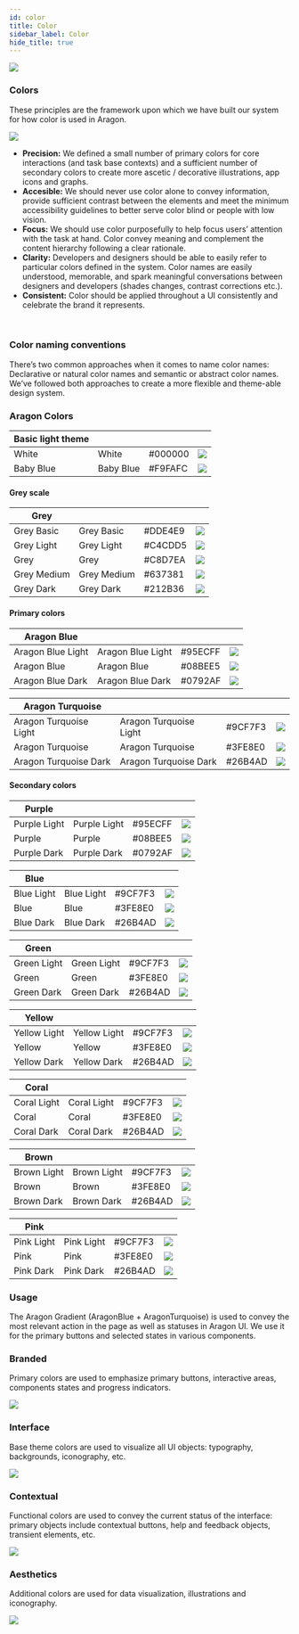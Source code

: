 ```yaml
---
id: color
title: Color
sidebar_label: Color
hide_title: true
---
```


![](/docs/assets/designSystem/covers/color.png)


### Colors

These principles are the framework upon which we have built our system for how color is used in Aragon.

![](/docs/assets/designSystem/guidelines/naming.svg)

- <b> Precision:</b> We defined a small number of primary colors for core interactions (and task base contexts) and a sufficient number of secondary colors to create more ascetic / decorative illustrations, app icons and graphs.
- <b> Accesible:</b> We should never use color alone to convey information, provide sufficient contrast between the elements and meet the minimum accessibility guidelines to better serve color blind or people with low vision.
- <b> Focus:</b> We should use color purposefully to help focus users’ attention with the task at hand. Color convey meaning and complement the content hierarchy following a clear rationale.
- <b> Clarity:</b> Developers and designers should be able to easily refer to particular colors defined in the system. Color names are easily understood, memorable, and spark meaningful conversations between designers and developers (shades changes, contrast corrections etc.).
- <b> Consistent:</b> Color should be applied throughout a UI consistently and celebrate the brand it represents.
<br>

### Color naming conventions

There’s two common approaches when it comes to name color names: Declarative or natural color names and semantic or abstract color names. We’ve followed both approaches to create a more flexible and theme-able design system.


### Aragon Colors


<div class="colors-table">

| Basic light theme  |  |         |         |       
| ----------|---------- | --------| --------|
| <span>White</span>     | <span>White</span>      | <span>#000000</span> | ![](/docs/assets/designSystem/guidelines/colors/white.svg)  |
| <span>Baby Blue</span> | <span>Baby Blue</span>  | <span>#F9FAFC</span> | ![](/docs/assets/designSystem/guidelines/colors/baby-blue.svg)  |


#### Grey scale

| Grey |  |         |         |       
| ----------|---------- | --------| --------|
| <span>Grey Basic</span>     | <span>Grey Basic</span>      | <span>#DDE4E9</span> | ![](/docs/assets/designSystem/guidelines/colors/grey-basic.svg)  |
| <span>Grey Light</span> | <span>Grey Light</span>  | <span>#C4CDD5</span> | ![](/docs/assets/designSystem/guidelines/colors/grey-light.svg)  |
| <span>Grey</span> | <span>Grey</span>  | <span>#C8D7EA</span> | ![](/docs/assets/designSystem/guidelines/colors/grey.svg)  |
| <span>Grey Medium</span> | <span>Grey Medium</span>  | <span>#637381</span> | ![](/docs/assets/designSystem/guidelines/colors/grey-medium.svg)  |
| <span>Grey Dark</span> | <span>Grey Dark</span>  | <span>#212B36</span> | ![](/docs/assets/designSystem/guidelines/colors/grey-dark.svg)  |

#### Primary colors

| Aragon Blue |  |         |         |       
| ----------|---------- | --------| --------|
| <span>Aragon Blue Light</span>     | <span>Aragon Blue Light</span>      | <span>#95ECFF</span> | ![](/docs/assets/designSystem/guidelines/colors/aragon-blue-light.svg)  |
| <span>Aragon Blue</span> | <span>Aragon Blue</span>  | <span>#08BEE5</span> | ![](/docs/assets/designSystem/guidelines/colors/aragon-blue.svg)  |
| <span>Aragon Blue Dark</span> | <span>Aragon Blue Dark</span>  | <span>#0792AF</span> | ![](/docs/assets/designSystem/guidelines/colors/aragon-blue-dark.svg)  |

| Aragon Turquoise |  |         |         |       
| ----------|---------- | --------| --------|
| <span>Aragon Turquoise Light</span>     | <span>Aragon Turquoise Light</span>      | <span>#9CF7F3</span> | ![](/docs/assets/designSystem/guidelines/colors/aragon-turquoise-light.svg)  |
| <span>Aragon Turquoise</span> | <span>Aragon Turquoise</span>  | <span>#3FE8E0</span> | ![](/docs/assets/designSystem/guidelines/colors/aragon-turquoise.svg)  |
| <span>Aragon Turquoise Dark</span> | <span>Aragon Turquoise Dark</span>  | <span>#26B4AD</span> | ![](/docs/assets/designSystem/guidelines/colors/aragon-turquoise-dark.svg)  |



#### Secondary colors

| Purple |  |         |         |       
| ----------|---------- | --------| --------|
| <span>Purple Light</span>     | <span>Purple Light</span>      | <span>#95ECFF</span> | ![](/docs/assets/designSystem/guidelines/colors/purple-light.svg)  |
| <span>Purple</span> | <span>Purple</span>  | <span>#08BEE5</span> | ![](/docs/assets/designSystem/guidelines/colors/purple.svg)  |
| <span>Purple Dark</span> | <span>Purple Dark</span>  | <span>#0792AF</span> | ![](/docs/assets/designSystem/guidelines/colors/purple-dark.svg)  |

| Blue |  |         |         |       
| ----------|---------- | --------| --------|
| <span>Blue Light</span>     | <span>Blue Light</span>      | <span>#9CF7F3</span> | ![](/docs/assets/designSystem/guidelines/colors/blue-light.svg)  |
| <span>Blue</span> | <span>Blue</span>  | <span>#3FE8E0</span> | ![](/docs/assets/designSystem/guidelines/colors/blue.svg)  |
| <span>Blue Dark</span> | <span>Blue Dark</span>  | <span>#26B4AD</span> | ![](/docs/assets/designSystem/guidelines/colors/blue-dark.svg)  |

| Green |  |         |         |       
| ----------|---------- | --------| --------|
| <span>Green Light</span>     | <span>Green Light</span>      | <span>#9CF7F3</span> | ![](/docs/assets/designSystem/guidelines/colors/green-light.svg)  |
| <span>Green</span> | <span>Green</span>  | <span>#3FE8E0</span> | ![](/docs/assets/designSystem/guidelines/colors/green.svg)  |
| <span>Green Dark</span> | <span>Green Dark</span>  | <span>#26B4AD</span> | ![](/docs/assets/designSystem/guidelines/colors/green-dark.svg)  |

| Yellow |  |         |         |       
| ----------|---------- | --------| --------|
| <span>Yellow Light</span>     | <span>Yellow Light</span>      | <span>#9CF7F3</span> | ![](/docs/assets/designSystem/guidelines/colors/yellow-light.svg)  |
| <span>Yellow</span> | <span>Yellow</span>  | <span>#3FE8E0</span> | ![](/docs/assets/designSystem/guidelines/colors/yellow.svg)  |
| <span>Yellow Dark</span> | <span>Yellow Dark</span>  | <span>#26B4AD</span> | ![](/docs/assets/designSystem/guidelines/colors/yellow-dark.svg)  |

| Coral |  |         |         |       
| ----------|---------- | --------| --------|
| <span>Coral Light</span>     | <span>Coral Light</span>      | <span>#9CF7F3</span> | ![](/docs/assets/designSystem/guidelines/colors/coral-light.svg)  |
| <span>Coral</span> | <span>Coral</span>  | <span>#3FE8E0</span> | ![](/docs/assets/designSystem/guidelines/colors/coral.svg)  |
| <span>Coral Dark</span> | <span>Coral Dark</span>  | <span>#26B4AD</span> | ![](/docs/assets/designSystem/guidelines/colors/coral-dark.svg)  |

| Brown |  |         |         |       
| ----------|---------- | --------| --------|
| <span>Brown Light</span>     | <span>Brown Light</span>      | <span>#9CF7F3</span> | ![](/docs/assets/designSystem/guidelines/colors/brown-light.svg)  |
| <span>Brown</span> | <span>Brown</span>  | <span>#3FE8E0</span> | ![](/docs/assets/designSystem/guidelines/colors/brown.svg)  |
| <span>Brown Dark</span> | <span>Brown Dark</span>  | <span>#26B4AD</span> | ![](/docs/assets/designSystem/guidelines/colors/brown-dark.svg)  |

| Pink |  |         |         |       
| ----------|---------- | --------| --------|
| <span>Pink Light</span>     | <span>Pink Light</span>      | <span>#9CF7F3</span> | ![](/docs/assets/designSystem/guidelines/colors/pink-light.svg)  |
| <span>Pink</span> | <span>Pink</span>  | <span>#3FE8E0</span> | ![](/docs/assets/designSystem/guidelines/colors/pink.svg)  |
| <span>Pink Dark</span> | <span>Pink Dark</span>  | <span>#26B4AD</span> | ![](/docs/assets/designSystem/guidelines/colors/pink-dark.svg)  |

</div>

### Usage

The Aragon Gradient (AragonBlue + AragonTurquoise) is used to convey the most relevant action in the page as well as statuses in Aragon UI. We use it for the primary buttons and selected states in various components.

### Branded

Primary colors are used to emphasize primary buttons, interactive areas, components states and progress indicators.

![](/docs/assets/designSystem/guidelines/branded.svg)

### Interface

Base theme colors are used to visualize all UI objects: typography, backgrounds, iconography, etc.

![](/docs/assets/designSystem/guidelines/interface.svg)

### Contextual

Functional colors are used to convey the current status of the interface: primary objects include contextual buttons, help and feedback objects, transient elements, etc.

![](/docs/assets/designSystem/guidelines/contextual.svg)

### Aesthetics

Additional colors are used for data visualization, illustrations and iconography.

![](/docs/assets/designSystem/guidelines/aesthetics.svg)

